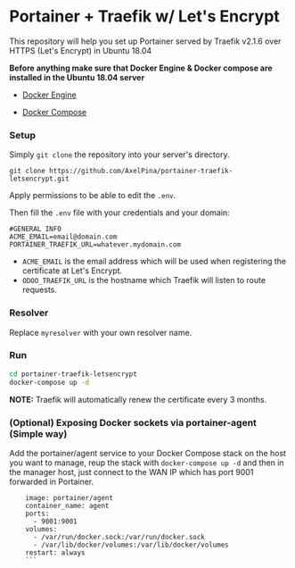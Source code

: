 # Portainer + Traefik w/ Let's Encrypt

This repository will help you set up Portainer served by Traefik v2.1.6 over HTTPS (Let's Encrypt) in Ubuntu 18.04

**Before anything make sure that Docker Engine & Docker compose are installed in the Ubuntu 18.04 server**

- [Docker Engine](https://docs.docker.com/install/linux/docker-ce/ubuntu/)

- [Docker Compose](https://docs.docker.com/compose/install/)

### Setup

Simply `git clone` the repository into your server's directory.

`git clone https://github.com/AxelPina/portainer-traefik-letsencrypt.git`

  Apply permissions to be able to edit the `.env`.

Then fill the `.env` file with your credentials and your domain:

```
#GENERAL INFO
ACME_EMAIL=email@domain.com
PORTAINER_TRAEFIK_URL=whatever.mydomain.com
```

* `ACME_EMAIL` is the email address which will be used when registering the certificate at Let's Encrypt.
* `ODOO_TRAEFIK_URL` is the hostname which Traefik will listen to route requests.

### Resolver

Replace `myresolver` with your own resolver name.


### Run

```bash
cd portainer-traefik-letsencrypt
docker-compose up -d
```

**NOTE:** Traefik will automatically renew the certificate every 3 months.

### (Optional) Exposing Docker sockets via portainer-agent (Simple way)

Add the portainer/agent service to your Docker Compose stack on the host you want to manage, reup the stack with `docker-compose up -d` and then in the manager host, just connect to the WAN IP which has port 9001 forwarded in Portainer. 

```portainer_agent:
    image: portainer/agent
    container_name: agent
    ports:
      - 9001:9001
    volumes:
      - /var/run/docker.sock:/var/run/docker.sock
      - /var/lib/docker/volumes:/var/lib/docker/volumes
    restart: always
    ```
